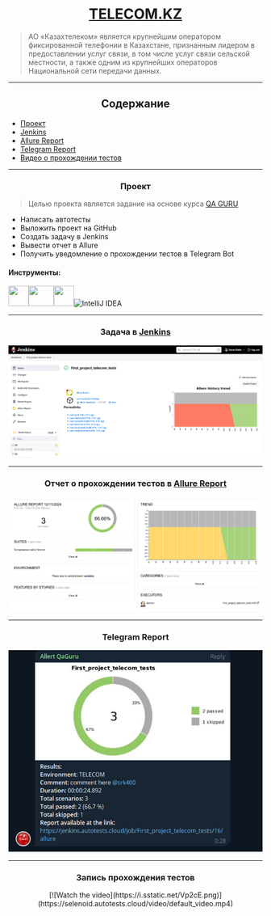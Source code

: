 # <div align="center">[TELECOM.KZ](https://telecom.kz/ru/)</div>
> АО «Казахтелеком» является крупнейшим оператором фиксированной телефонии в Казахстане, признанным лидером в предоставлении услуг связи, в том числе услуг связи сельской местности, а также одним из крупнейших операторов Национальной сети передачи данных.

---

## <div align="center">Содержание</div>

- [Проект](#Проект)
- [Jenkins](#Jenkins)
- [Allure Report](#Allure-Report)
- [Telegram Report](#Telegram-Report)
- [Видео о прохождении тестов](#Видео-о-прохождении-тестов)

---

### <div align="center">Проект</div>
> Целью проекта является задание на основе курса [QA GURU](https://qa.guru/)

- Написать автотесты
- Выложить проект на GitHub
- Создать задачу в Jenkins
- Вывести отчет в Allure
- Получить уведомление о прохождении тестов в Telegram Bot


#### Инструменты:

<img src="https://cdn.jsdelivr.net/gh/devicons/devicon@latest/icons/java/java-original.svg" height="40" width="40"><img src="https://cdn.jsdelivr.net/gh/devicons/devicon@latest/icons/selenium/selenium-original.svg" height="40" width="50"><img src="https://cdn.jsdelivr.net/gh/devicons/devicon@latest/icons/junit/junit-original.svg" height="40" width="40"><img src="https://cdn.jsdelivr.net/gh/devicons/devicon@latest/icons/intellij/intellij-original.svg" alt="IntelliJ IDEA" height="40" width="40">

---

### <div align="center">Задача в [Jenkins](https://jenkins.autotests.cloud/job/First_project_telecom_tests/)</div>
<div align="center">
    <img src="images/image.png" alt="Jenkins Job">
</div>

---

### <div align="center">Отчет о прохождении тестов в [Allure Report](https://jenkins.autotests.cloud/job/First_project_telecom_tests/allure/)</div>
<div align="center">
    <img src="images/image-1.png" alt="Allure Report">
</div>

---

### <div align="center">Telegram Report</div>
<div align="center">
    <img src="images/image-2.png" alt="Telegram Report">
</div>

---

### <div align="center">Запись прохождения тестов</div>
<div align="center">
    [![Watch the video](https://i.sstatic.net/Vp2cE.png)](https://selenoid.autotests.cloud/video/default_video.mp4)
</div>
